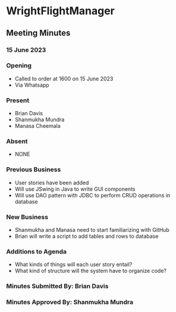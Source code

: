# WrightFlightManager
## Meeting Minutes
### 15 June 2023
### Opening
- Called to order at 1600 on 15 June 2023
- Via Whatsapp
### Present
- Brian Davis
- Shanmukha Mundra
- Manasa Cheemala
### Absent
- NONE
### Previous Business
- User stories have been added
- Will use JSwing in Java to write GUI components
- Will use DAO pattern with JDBC to perform CRUD operations in database
### New Business
- Shanmukha and Manasa need to start familiarizing with GitHub
- Brian will write a script to add tables and rows to database
### Additions to Agenda
- What kinds of things will each user story entail?
- What kind of structure will the system have to organize code?
### Minutes Submitted By: Brian Davis
### Minutes Approved By: Shanmukha Mundra
